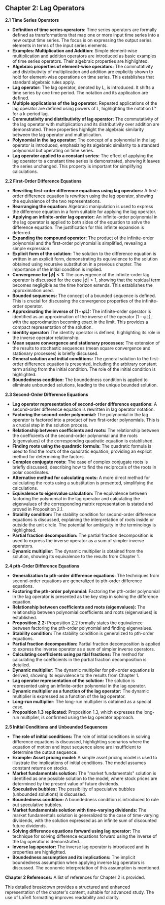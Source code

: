 ## Chapter 2: Lag Operators

**2.1 Time Series Operators**

- **Definition of time series operators:** Time series operators are formally defined as transformations that map one or more input time series into a new output time series. The focus is on expressing the output series elements in terms of the input series elements.
- **Examples: Multiplication and Addition:** Simple element-wise multiplication and addition operators are introduced as basic examples of time series operators. Their algebraic properties are highlighted.
- **Algebraic properties of element-wise operators:** The commutativity and distributivity of multiplication and addition are explicitly shown to hold for element-wise operations on time series. This establishes that standard algebraic rules apply.
- **Lag operator:** The lag operator, denoted by L, is introduced.  It shifts a time series by one time period. The notation and its application are defined.
- **Multiple applications of the lag operator:** Repeated applications of the lag operator are defined using powers of L, highlighting the notation Lᵏ for a k-period lag.
- **Commutativity and distributivity of lag operator:** The commutativity of the lag operator with multiplication and its distributivity over addition are demonstrated. These properties highlight the algebraic similarity between the lag operator and multiplication.
- **Polynomial in the lag operator:** The concept of a polynomial in the lag operator is introduced, emphasizing its algebraic similarity to a standard polynomial but operating on time series.
- **Lag operator applied to a constant series:** The effect of applying the lag operator to a constant time series is demonstrated, showing it leaves the series unchanged. This property is important for simplifying calculations.

**2.2 First-Order Difference Equations**

- **Rewriting first-order difference equations using lag operators:** A first-order difference equation is rewritten using the lag operator, showing the equivalence of the two representations.
- **Rearranging the equation:** Algebraic manipulation is used to express the difference equation in a form suitable for applying the lag operator.
- **Applying an infinite-order lag operator:** An infinite-order polynomial in the lag operator is applied to both sides of the equation to solve the difference equation.  The justification for this infinite expansion is deferred.
- **Expanding the compound operator:** The product of the infinite-order polynomial and the first-order polynomial is simplified, revealing a simple expression.
- **Explicit form of the solution:** The solution to the difference equation is written in an explicit form, demonstrating its equivalence to the solution obtained using recursive substitution in a previous chapter.  The importance of the initial condition is implied.
- **Convergence for $|\phi| < 1$:** The convergence of the infinite-order lag operator is discussed for the case $|\phi| < 1$, showing that the residual term becomes negligible as the time horizon extends.  This establishes the approximation used.
- **Bounded sequences:** The concept of a bounded sequence is defined.  This is crucial for discussing the convergence properties of the infinite-order operator.
- **Approximating the inverse of (1 - φL):** The infinite-order operator is identified as an approximation of the inverse of the operator (1 - φL), with the approximation becoming exact in the limit. This provides a compact representation of the solution.
- **Identity operator:** The identity operator is defined, highlighting its role in the inverse operator relationship.
- **Mean square convergence and stationary processes:**  The extension of the results to stochastic sequences (mean square convergence and stationary processes) is briefly discussed.
- **General solution and initial conditions:** The general solution to the first-order difference equation is presented, including the arbitrary constant term arising from the initial condition.  The role of the initial condition is highlighted.
- **Boundedness condition:**  The boundedness condition is applied to eliminate unbounded solutions, leading to the unique bounded solution.

**2.3 Second-Order Difference Equations**

- **Lag operator representation of second-order difference equations:** A second-order difference equation is rewritten in lag operator notation.
- **Factoring the second-order polynomial:** The polynomial in the lag operator is factored into a product of two first-order polynomials. This is a crucial step in the solution process.
- **Relationship between coefficients and roots:** The relationship between the coefficients of the second-order polynomial and the roots (eigenvalues) of the corresponding quadratic equation is established.
- **Finding roots using the quadratic formula:** The quadratic formula is used to find the roots of the quadratic equation, providing an explicit method for determining the factors.
- **Complex conjugate roots:** The case of complex conjugate roots is briefly discussed, describing how to find the reciprocals of the roots in polar coordinates.
- **Alternative method for calculating roots:** A more direct method for calculating the roots using a substitution is presented, simplifying the calculations.
- **Equivalence to eigenvalue calculation:** The equivalence between factoring the polynomial in the lag operator and calculating the eigenvalues of the corresponding matrix representation is stated and proved in Proposition 2.1.
- **Stability condition:** The stability condition for second-order difference equations is discussed, explaining the interpretation of roots inside or outside the unit circle. The potential for ambiguity in the terminology is highlighted.
- **Partial fraction decomposition:** The partial fraction decomposition is used to express the inverse operator as a sum of simpler inverse operators.
- **Dynamic multiplier:** The dynamic multiplier is obtained from the solution, showing its equivalence to the results from Chapter 1.

**2.4 pth-Order Difference Equations**

- **Generalization to pth-order difference equations:** The techniques from second-order equations are generalized to pth-order difference equations.
- **Factoring the pth-order polynomial:**  Factoring the pth-order polynomial in the lag operator is presented as the key step in solving the difference equation.
- **Relationship between coefficients and roots (eigenvalues):** The relationship between polynomial coefficients and roots (eigenvalues) is established.
- **Proposition 2.2:** Proposition 2.2 formally states the equivalence between factoring the pth-order polynomial and finding eigenvalues.
- **Stability condition:** The stability condition is generalized to pth-order equations.
- **Partial fraction decomposition:** Partial fraction decomposition is applied to express the inverse operator as a sum of simpler inverse operators.
- **Calculating coefficients using partial fractions:** The method for calculating the coefficients in the partial fraction decomposition is detailed.
- **Dynamic multiplier:** The dynamic multiplier for pth-order equations is derived, showing its equivalence to the results from Chapter 1.
- **Lag operator representation of the solution:** The solution is represented using an infinite-order polynomial in the lag operator.
- **Dynamic multiplier as a function of the lag operator:** The dynamic multiplier is expressed as a function of the lag operator.
- **Long-run multiplier:** The long-run multiplier is obtained as a special case.
- **Proposition 1.3 replicated:** Proposition 1.3, which expresses the long-run multiplier, is confirmed using the lag operator approach.

**2.5 Initial Conditions and Unbounded Sequences**

- **The role of initial conditions:** The role of initial conditions in solving difference equations is discussed, highlighting scenarios where the equation of motion and input sequence alone are insufficient to determine the output sequence.
- **Example: Asset pricing model:** A simple asset pricing model is used to illustrate the implications of initial conditions.  The model assumes constant returns on stocks.
- **Market fundamentals solution:** The "market fundamentals" solution is identified as one possible solution to the model, where stock prices are determined by the present value of future dividends.
- **Speculative bubbles:** The possibility of speculative bubbles (unbounded solutions) is discussed.
- **Boundedness condition:**  A boundedness condition is introduced to rule out speculative bubbles.
- **Market fundamentals solution with time-varying dividends:** The market fundamentals solution is generalized to the case of time-varying dividends, with the solution expressed as an infinite sum of discounted future dividends.
- **Solving difference equations forward using lag operator:** The technique for solving difference equations forward using the inverse of the lag operator is demonstrated.
- **Inverse lag operator:** The inverse lag operator is introduced and its properties are highlighted.
- **Boundedness assumption and its implications:** The implicit boundedness assumption when applying inverse lag operators is discussed.  The economic interpretation of this assumption is mentioned.

**Chapter 2 References:**  A list of references for Chapter 2 is provided.

This detailed breakdown provides a structured and enhanced representation of the chapter's content, suitable for advanced study.  The use of LaTeX formatting improves readability and clarity.